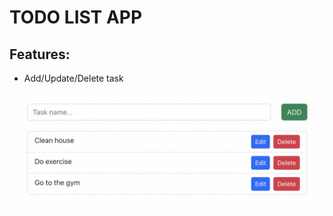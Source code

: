 # TODO LIST APP

## Features:
- Add/Update/Delete task

![alt text](https://github.com/anhntt96/react_demo/blob/main/00_todolist/img.png)